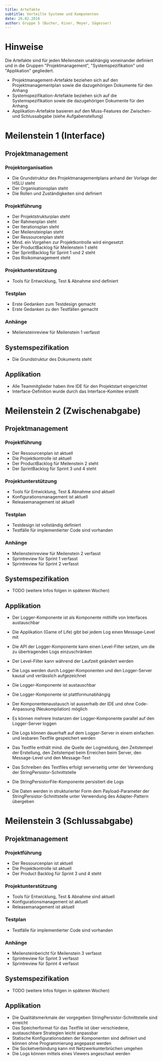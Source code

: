 ```yaml
---
title: Artefakte
subtitle: Verteilte Systeme und Komponenten
date: 26.02.2018
author: Gruppe 5 (Bucher, Kiser, Meyer, Sägesser)
---
```


# Hinweise
Die Artefakte sind für jeden Meilenstein unabhängig voneinander definiert und in die Gruppen "Projektmanagement", "Systemspezifikation" und "Applikation" gegliedert.
- Projektmanagement-Artefakte beziehen sich auf den Projektmanagementplan sowie die dazugehörigen Dokumente für den Anhang
- Systemspezifikation-Artefakte beziehen sich auf die Systemspezifikation sowie die dazugehörigen Dokumente für den Anhang
- Applikation-Artefakte basieren auf den Muss-Features der Zwischen- und Schlussabgabe (siehe Aufgabenstellung)

# Meilenstein 1 (Interface)
## Projektmanagement
### Projektorganisation
- Die Grundstruktur des Projektmanagementplans anhand der Vorlage der HSLU steht
- Der Organisationsplan steht
- Die Rollen und Zuständigkeiten sind definiert

### Projektführung
- Der Projektstrukturplan steht
- Der Rahmenplan steht
- Der Iterationsplan steht
- Der Meilensteinplan steht
- Der Ressourcenplan steht
- Mind. ein Vorgehen zur Projektkontrolle wird eingesetzt
- Der ProductBacklog für Meilenstein 1 steht
- Der SprintBacklog für Sprint 1 und 2 steht
- Das Risikomanagement steht

### Projektunterstützung
- Tools für Entwicklung, Test & Abnahme sind definiert

### Testplan
- Erste Gedanken zum Testdesign gemacht
- Erste Gedanken zu den Testfällen gemacht

### Anhänge
- Meilensteinreview für Meilenstein 1 verfasst

## Systemspezifikation
- Die Grundstruktur des Dokuments steht

## Applikation
- Alle Teammitglieder haben ihre IDE für den Projektstart eingerichtet
- Interface-Definition wurde durch das Interface-Komitee erstellt

# Meilenstein 2 (Zwischenabgabe)
## Projektmanagement
### Projektführung
- Der Ressourcenplan ist aktuell
- Die Projektkontrolle ist aktuell
- Der ProductBacklog für Meilenstein 2 steht
- Der SprintBacklog für Sprint 3 und 4 steht

### Projektunterstützung
- Tools für Entwicklung, Test & Abnahme sind aktuell
- Konfigurationsmanagement ist aktuell
- Releasemanagement ist aktuell

### Testplan
- Testdesign ist vollständig definiert
- Testfälle für implementierter Code sind vorhanden

### Anhänge
- Meilensteinreview für Meilenstein 2 verfasst
- Sprintreview für Sprint 1 verfasst
- Sprintreview für Sprint 2 verfasst

## Systemspezifikation
- TODO (weitere Infos folgen in späteren Wochen)

## Applikation
- Der Logger-Komponente ist als Komponente mithilfe von Interfaces austauschbar
- Die Applikation (Game of Life) gibt bei jedem Log einen Message-Level mit
- Die API der Logger-Komponente kann einen Level-Filter setzen, um die zu übertragenden Logs einzuschränken
- Der Level-Filter kann während der Laufzeit geändert werden
- Die Logs werden durch Logger-Komponenten und den Logger-Server kausal und verlässlich aufgezeichnet
- Die Logger-Komponente ist austauschbar
- Die Logger-Komponente ist plattformunabhängig
- Der Komponentenaustausch ist ausserhalb der IDE und ohne Code-Anpassung (Neukompilation) möglich
- Es können mehrere Instanzen der Logger-Komponente parallel auf den Logger-Server loggen
- Die Logs können dauerhaft auf dem Logger-Server in einem einfachen und lesbaren Textfile gespeichert werden
- Das Textfile enthält mind. die Quelle der Logmeldung, den Zeitstempel der Erstellung, den Zeitstempel beim Erreichen beim Server, den Message-Level und den Message-Text
- Das Schreiben des Textfiles erfolgt serverseitig unter der Verwendung der StringPersistor-Schnittstelle
- Die StringPersistorFile-Komponente persistiert die Logs
- Die Daten werden in strukturierter Form dem Payload-Parameter der StringPersistor-Schnittstelle unter Verwendung des Adapter-Pattern übergeben

# Meilenstein 3 (Schlussabgabe)
## Projektmanagement
### Projektführung
- Der Ressourcenplan ist aktuell
- Die Projektkontrolle ist aktuell
- Der Product Backlog für Sprint 3 und 4 steht

### Projektunterstützung
- Tools für Entwicklung, Test & Abnahme sind aktuell
- Konfigurationsmanagement ist aktuell
- Releasemanagement ist aktuell

### Testplan
- Testfälle für implementierter Code sind vorhanden

### Anhänge
- Meilensteinbericht für Meilenstein 3 verfasst
- Sprintreview für Sprint 3 verfasst
- Sprintreview für Sprint 4 verfasst

## Systemspezifikation
- TODO (weitere Infos folgen in späteren Wochen)

## Applikation
- Die Qualitätsmerkmale der vorgegeben StringPersistor-Schnittstelle sind erreicht
- Das Speicherformat für das Textfile ist über verschiedene, austauschbare Strategien leicht anpassbar
- Statische Konfigurationsdaten der Komponenten sind definiert und können ohne Programmierung angepasst werden
- Die Socketverbindung kann mit Netzwerkunterbrüchen umgehen
- Die Logs können mittels eines Viewers angeschaut werden
